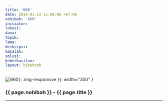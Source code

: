 ```yaml
---
title: '660'
date: 2014-01-23 11:08:00 +07:00
nohibah: '660'
inisiator: 
lokasi: 
dana: 
topik: 
lama: 
deskripsi: 
masalah: 
solusi: 
keberhasilan: 
layout: hibahcmb
---
```


![660](/static/img/hibahcmb/660.png){: .img-responsive }{: width="350" }

### {{ page.nohibah }} - {{ page.title }}

---
